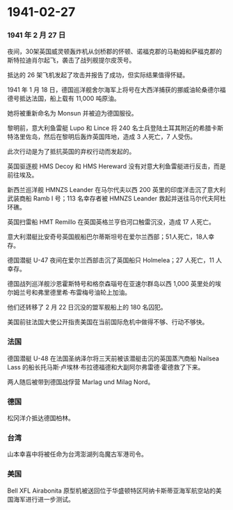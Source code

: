 # 1941-02-27

### 1941 年 2 月 27 日

夜间，30架英国威灵顿轰炸机从剑桥郡的怀顿、诺福克郡的马勒姆和萨福克郡的斯特拉迪肖尔起飞，袭击了战列舰提尔皮茨号。

抵达的 26 架飞机发起了攻击并报告了成功，但实际结果值得怀疑。

1941 年 1 月 18
日，德国巡洋舰舍尔海军上将号在大西洋捕获的挪威油轮桑德尔福德号抵达法国，船上载有
11,000 吨原油。

她将被重新命名为 Monsun 并被迫为德国服役。

黎明前，意大利鱼雷艇 Lupo 和 Lince 将 240
名士兵登陆土耳其附近的希腊卡斯特洛里佐岛，然后在黎明后轰炸英国阵地，造成
3 人死亡，7 人受伤。

此次行动是为了抵抗英国的弃权行动而发起的。

英国驱逐舰 HMS Decoy 和 HMS Hereward
没有对意大利鱼雷艇进行反击，而是前往埃及。

新西兰巡洋舰 HMNZS Leander 在马尔代夫以西 200
英里的印度洋击沉了意大利武装商船 Ramb I 号；113 名幸存者被 HMNZS Leander
救起并送往马尔代夫阿杜环礁。

英国扫雷船 HMT Remillo 在英国英格兰亨伯河口触雷沉没，造成 17 人死亡。

意大利潜艇比安奇号英国舰船巴尔蒂斯坦号在爱尔兰西部；51人死亡，18人幸存。

德国潜艇 U-47 夜间在爱尔兰西部击沉了英国船只 Holmelea；27 人死亡，11
人幸存。

德国战列巡洋舰沙恩霍斯特号和格奈森瑙号在亚速尔群岛以西 1,000
英里处的埃尔姆兰号和弗里德里希·布雷梅号油轮上加油。

他们还转移了 2 月 22 日沉没的盟军舰船上的 180 名囚犯。

美国前驻法国大使公开指责美国在当前国际危机中做得不够、行动不够快。

### 法国

德国潜艇 U-48 在法国圣纳泽尔将三天前被该潜艇击沉的英国蒸汽商船 Nailsea
Lass 的船长托马斯·卢埃林·布拉德福德和大副阿尔弗雷德·霍德救了下来。

两人随后被带到德国战俘营 Marlag und Milag Nord。

### 德国

松冈洋介抵达德国柏林。

### 台湾

山本幸喜中将被任命为台湾澎湖列岛魔古军港司令。

### 美国

Bell XFL Airabonita
原型机被送回位于华盛顿特区阿纳卡斯蒂亚海军航空站的美国海军进行进一步测试。